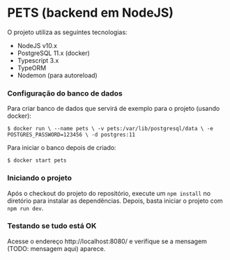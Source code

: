 # PETS (backend em NodeJS)

O projeto utiliza as seguintes tecnologias:
- NodeJS v10.x
- PostgreSQL 11.x (docker)
- Typescript 3.x
- TypeORM
- Nodemon (para autoreload)

### Configuração do banco de dados

Para criar banco de dados que servirá de exemplo para o projeto (usando docker):

`$ docker run \
  --name pets \
  -v pets:/var/lib/postgresql/data \
  -e POSTGRES_PASSWORD=123456 \
  -d postgres:11`

Para iniciar o banco depois de criado:

`$ docker start pets`

### Iniciando o projeto

Após o checkout do projeto do repositório, execute um `npm install` no diretório para instalar as dependências.
Depois, basta iniciar o projeto com `npm run dev`.

### Testando se tudo está OK

Acesse o endereço http://localhost:8080/ e verifique se a mensagem (TODO: mensagem aqui) aparece.
